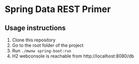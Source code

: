 # Spring Data REST Primer

## Usage instructions 

1. Clone this repository
2. Go to the root folder of the project
3. Run `./mwnw spring-boot:run`
4. H2 webconsole is reachable from http://localhost:8080/db

